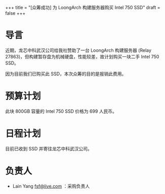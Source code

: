 +++
title = "[众筹成功] 为 LoongArch 构建服务器购买 Intel 750 SSD"
draft = false
+++

# 导言

近期，龙芯中科武汉公司给我社赞助了一台 LoongArch 构建服务器 (Relay 27863)，但构建暂存盘为机械硬盘，性能较差，故计划购买一块二手 Intel 750 SSD。

因为目前我们已购买此 SSD，本次众筹的目的是报销此费用。

# 预算计划

此块 800GB 容量的 Intel 750 SSD 价格为 699 人民币。

# 日程计划

目前已收到 SSD 并寄往龙芯中科武汉公司。

# 负责人

- Lain Yang <fsf@live.com> ：采购负责人
